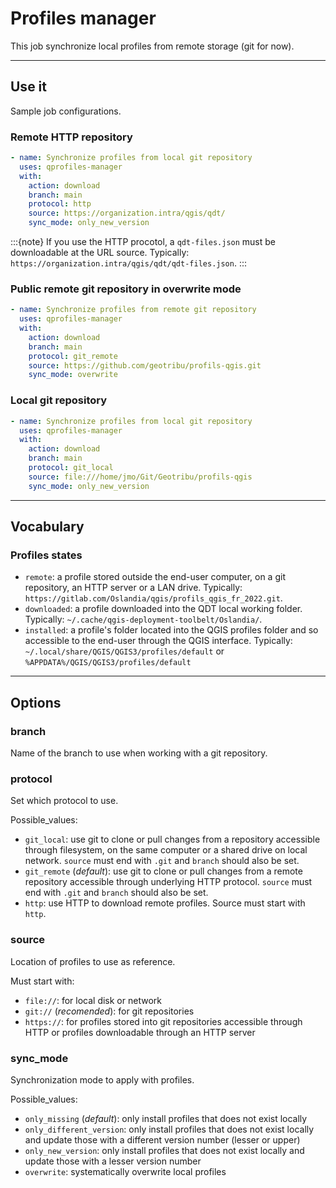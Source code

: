 # Profiles manager

This job synchronize local profiles from remote storage (git for now).

----

## Use it

Sample job configurations.

### **Remote** HTTP repository

```yaml
- name: Synchronize profiles from local git repository
  uses: qprofiles-manager
  with:
    action: download
    branch: main
    protocol: http
    source: https://organization.intra/qgis/qdt/
    sync_mode: only_new_version
```

:::{note}
If you use the HTTP procotol, a `qdt-files.json` must be downloadable at the URL source. Typically: `https://organization.intra/qgis/qdt/qdt-files.json`.
:::

### Public **remote** git repository in **overwrite** mode

```yaml
- name: Synchronize profiles from remote git repository
  uses: qprofiles-manager
  with:
    action: download
    branch: main
    protocol: git_remote
    source: https://github.com/geotribu/profils-qgis.git
    sync_mode: overwrite
```

### **Local** git repository

```yaml
- name: Synchronize profiles from local git repository
  uses: qprofiles-manager
  with:
    action: download
    branch: main
    protocol: git_local
    source: file:///home/jmo/Git/Geotribu/profils-qgis
    sync_mode: only_new_version
```

----

## Vocabulary

### Profiles states

- `remote`: a profile stored outside the end-user computer, on a git repository, an HTTP server or a LAN drive. Typically: `https://gitlab.com/Oslandia/qgis/profils_qgis_fr_2022.git`.
- `downloaded`: a profile downloaded into the QDT local working folder. Typically: `~/.cache/qgis-deployment-toolbelt/Oslandia/`.
- `installed`: a profile's folder located into the QGIS profiles folder and so accessible to the end-user through the QGIS interface. Typically: `~/.local/share/QGIS/QGIS3/profiles/default` or `%APPDATA%/QGIS/QGIS3/profiles/default`

----

## Options

### branch

Name of the branch to use when working with a git repository.

### protocol

Set which protocol to use.

Possible_values:

- `git_local`: use git to clone or pull changes from a repository accessible through filesystem, on the same computer or a shared drive on local network. `source` must end with `.git` and `branch` should also be set.
- `git_remote` (_default_): use git to clone or pull changes from a remote repository accessible through underlying HTTP protocol. `source` must end with `.git` and `branch` should also be set.
- `http`: use HTTP to download remote profiles. Source must start with `http`.

### source

Location of profiles to use as reference.

Must start with:

- `file://`: for local disk or network
- `git://` (_recomended_): for git repositories
- `https://`: for profiles stored into git repositories accessible through HTTP or profiles downloadable through an HTTP server

### sync_mode

Synchronization mode to apply with profiles.

Possible_values:

- `only_missing` (_default_): only install profiles that does not exist locally
- `only_different_version`: only install profiles that does not exist locally and update those with a different version number (lesser or upper)
- `only_new_version`: only install profiles that does not exist locally and update those with a lesser version number
- `overwrite`: systematically overwrite local profiles
